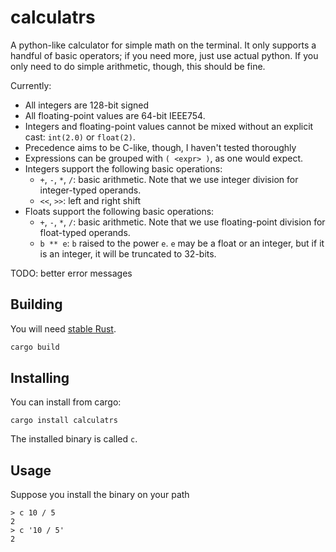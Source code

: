 # calculatrs

A python-like calculator for simple math on the terminal. It only supports a
handful of basic operators; if you need more, just use actual python. If you
only need to do simple arithmetic, though, this should be fine.

Currently:
- All integers are 128-bit signed
- All floating-point values are 64-bit IEEE754.
- Integers and floating-point values cannot be mixed without an explicit cast:
  `int(2.0)` or `float(2)`.
- Precedence aims to be C-like, though, I haven't tested thoroughly
- Expressions can be grouped with `( <expr> )`, as one would expect.
- Integers support the following basic operations:
    - `+`, `-`, `*`, `/`: basic arithmetic. Note that we use integer division
      for integer-typed operands.
    - `<<`, `>>`: left and right shift
- Floats support the following basic operations:
    - `+`, `-`, `*`, `/`: basic arithmetic. Note that we use floating-point
      division for float-typed operands.
    - `b ** e`: `b` raised to the power `e`. `e` may be a float or an integer,
      but if it is an integer, it will be truncated to 32-bits.

TODO: better error messages

## Building

You will need [stable Rust](https://rustup.rs).

```sh
cargo build
```

## Installing

You can install from cargo:

```
cargo install calculatrs
```

The installed binary is called `c`.

## Usage

Suppose you install the binary on your path

```console
> c 10 / 5
2
> c '10 / 5'
2
```
